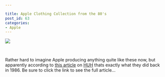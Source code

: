 ```yaml
---

title: Apple Clothing Collection from the 80's
post_id: 63
categories: 
- Apple
---
```


[![](http://www.huhmagazine.co.uk/images/uploaded/apple_clothing_01.jpg)](http://www.huhmagazine.co.uk/3900/apples-1986-clothing-collection)

 

Rather hard to imagine Apple producing anything quite like these now, but apparently according to 
[this article](http://www.huhmagazine.co.uk/3900/apples-1986-clothing-collection) on 
[HUH](http://www.huhmagazine.co.uk) thats exactly what they did back in 1986. Be sure to click the link to see the full article...